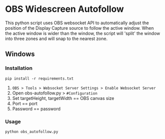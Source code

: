 # OBS Widescreen Autofollow

This python script uses OBS websocket API to automatically adjust the position of the Display Capture source to follow the active window. When the active window is wider than the window, the script will 'split' the window into three zones and will snap to the nearest zone.


## Windows

### Installation

```
pip install -r requirements.txt
```

1. `OBS > Tools > Websocket Server Settings > Enable Websocket Server`
1. Open obs-autofollow.py > `#Configuration`
  1. Set targetHeight, targetWidth == OBS canvas size
  1. Port == port
  1. Password == password

### Usage

```bat
python obs_autofollow.py
```